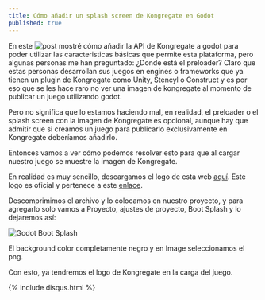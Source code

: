 ```yaml
---
title: Cómo añadir un splash screen de Kongregate en Godot
published: true
---
```


En este ![post](https://deybismelendez.github.io/blog/API-de-Kongregate-en-Godot-3.1) mostré cómo añadir la API de Kongregate a godot para poder utilizar las caracteristicas básicas que permite esta plataforma, pero algunas personas me han preguntado: ¿Donde está el preloader? Claro que estas personas desarrollan sus juegos en engines o frameworks que ya tienen un plugin de Kongregate como Unity, Stencyl o Construct y es por eso que se les hace raro no ver una imagen de kongregate al momento de publicar un juego utilizando godot.

Pero no significa que lo estamos haciendo mal, en realidad, el preloader o el splash screen con la imagen de Kongregate es opcional, aunque hay que admitir que si creamos un juego para publicarlo exclusivamente en Kongregate deberíamos añadirlo.

Entonces vamos a ver cómo podemos resolver esto para que al cargar nuestro juego se muestre la imagen de Kongregate.

En realidad es muy sencillo, descargamos el logo de esta web [aquí](https://cdn2.kongcdn.com/assets/files/0001/4401/kongregate_anthill.png.zip). Este logo es oficial y pertenece a este [enlace](https://www.kongregate.com/pages/logos-and-branding).



Descomprimimos el archivo y lo colocamos en nuestro proyecto, y para agregarlo solo vamos a Proyecto, ajustes de proyecto, Boot Splash y lo dejaremos así:

![Godot Boot Splash](https://i.imgur.com/BhZTRQ7.png)

El background color completamente negro y en Image seleccionamos el png.

Con esto, ya tendremos el logo de Kongregate en la carga del juego.

{% include disqus.html %}
